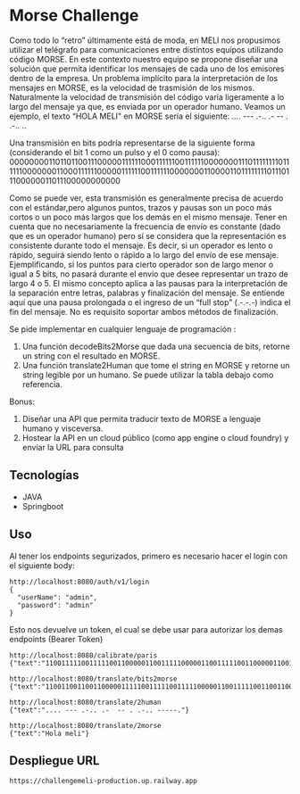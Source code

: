 # Morse Challenge

Como todo lo “retro” últimamente está de moda, en MELI nos propusimos utilizar el telégrafo para comunicaciones entre distintos equipos utilizando código MORSE. En este contexto nuestro equipo se propone diseñar una solución que permita identificar los mensajes de cada uno de los emisores dentro de la empresa.
Un problema implícito para la interpretación de los mensajes en MORSE, es la velocidad de trasmisión de los mismos. Naturalmente la velocidad de transmisión del código varía ligeramente a lo largo del mensaje ya que, es enviada por un operador humano.
Veamos un ejemplo, el texto “HOLA MELI" en MORSE sería el siguiente:
.... --- .-.. .- -- . .-.. ..

Una transmisión en bits podría representarse de la siguiente forma (considerando el bit 1 como un pulso y el 0 como pausa):
00000000110110110011100000111111000111111001111110000000111011111111011111100000001100011111100000111111001111110000000110000110111111110111011100000011011100000000000

Como se puede ver, esta transmisión es generalmente precisa de acuerdo con el estándar,pero algunos puntos, trazos y pausas son un poco más cortos o un poco más largos que los demás en el mismo mensaje.
Tener en cuenta que no necesariamente la frecuencia de envío es constante (dado que es un operador humano) pero sí se considera que la representación es consistente durante todo el mensaje. Es decir, si un operador es lento o rápido, seguirá siendo lento o rápido a lo largo del envío de ese mensaje. Ejemplificando, si los puntos para cierto operador son de largo menor o igual a 5 bits, no pasará durante el envío que desee representar un trazo de largo 4 o 5. El mismo concepto aplica a las pausas para la interpretación de la separación entre letras, palabras y finalización del mensaje.
Se entiende aquí que una pausa prolongada o el ingreso de un “full stop” (.-.-.-) indica el fin del mensaje. No es requisito soportar ambos métodos de finalización.

Se pide implementar en cualquier lenguaje de programación :
1. Una función decodeBits2Morse que dada una secuencia de bits, retorne un
   string con el resultado en MORSE.
2. Una función translate2Human que tome el string en MORSE y retorne un string
   legible por un humano. Se puede utilizar la tabla debajo como referencia.

Bonus:
1. Diseñar una API que permita traducir texto de MORSE a lenguaje humano y
   visceversa.
2. Hostear la API en un cloud público (como app engine o cloud foundry) y enviar la
   URL para consulta

## Tecnologías

- JAVA
- Springboot


## Uso

Al tener los endpoints segurizados, primero es necesario hacer el login con el siguiente body:


```
http://localhost:8080/auth/v1/login 
{
  "userName": "admin",
  "password": "admin"
} 
```
Esto nos devuelve un token, el cual se debe usar para autorizar los demas endpoints (Bearer Token)
```
http://localhost:8080/calibrate/paris
{"text":"110011111001111100110000011001111100000110011111001100000110011000001100110011000000000011001111100111110011000001100111110000011001111100110000011001100000110011001100000000001100111110011111001100000110011111000001100111110011000001100110000011001100110000000000"}

http://localhost:8080/translate/bits2morse
{"text":"110011001100110000011111001111100111110000011001111100110011000001100111110000000011110011111000001100000110011111001100110000011001100"}

http://localhost:8080/translate/2human
{"text":".... --- .-.. .-  -- . .-.. -----."}

http://localhost:8080/translate/2morse
{"text":"Hola meli"}
```
## Despliegue URL
```
https://challengemeli-production.up.railway.app
```